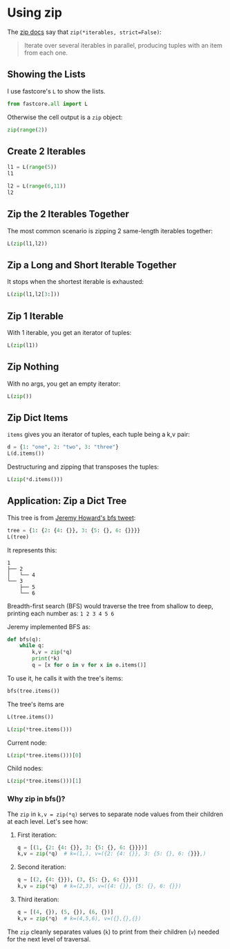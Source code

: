 # Using zip

The [zip docs](https://docs.python.org/3/library/functions.html#zip) say that `zip(*iterables, strict=False)`:

> Iterate over several iterables in parallel, producing tuples with an item from each one.

## Showing the Lists

I use fastcore's `L` to show the lists.


```python
from fastcore.all import L
```

Otherwise the cell output is a `zip` object:


```python
zip(range(2))
```

## Create 2 Iterables


```python
l1 = L(range(5))
l1
```


```python
l2 = L(range(6,11))
l2
```

## Zip the 2 Iterables Together

The most common scenario is zipping 2 same-length iterables together:


```python
L(zip(l1,l2))
```

## Zip a Long and Short Iterable Together

It stops when the shortest iterable is exhausted:


```python
L(zip(l1,l2[3:]))
```

## Zip 1 Iterable

With 1 iterable, you get an iterator of tuples:


```python
L(zip(l1))
```

## Zip Nothing

With no args, you get an empty iterator:


```python
L(zip())
```

## Zip Dict Items

`items` gives you an iterator of tuples, each tuple being a k,v pair:


```python
d = {1: "one", 2: "two", 3: "three"}
L(d.items())
```

Destructuring and zipping that transposes the tuples:


```python
L(zip(*d.items()))
```

## Application: Zip a Dict Tree

This tree is from [Jeremy Howard's bfs tweet](https://x.com/jeremyphoward/status/1873810934608912550):


```python
tree = {1: {2: {4: {}}, 3: {5: {}, 6: {}}}}
L(tree)
```

It represents this:

```
1
├── 2
│   └── 4
└── 3
    ├── 5
    └── 6
```

Breadth-first search (BFS) would traverse the tree from shallow to deep, printing each number as: `1 2 3 4 5 6`

Jeremy implemented BFS as:


```python
def bfs(q):
    while q:
        k,v = zip(*q)
        print(*k)
        q = [x for o in v for x in o.items()]
```

To use it, he calls it with the tree's items:


```python
bfs(tree.items())
```

The tree's items are


```python
L(tree.items())
```


```python
L(zip(*tree.items()))
```

Current node:


```python
L(zip(*tree.items()))[0]
```

Child nodes:


```python
L(zip(*tree.items()))[1]
```

### Why zip in bfs()?

The `zip` in `k,v = zip(*q)` serves to separate node values from their children at each level. Let's see how:

1. First iteration:
   ```python
   q = [(1, {2: {4: {}}, 3: {5: {}, 6: {}}})]
   k,v = zip(*q)  # k=(1,), v=({2: {4: {}}, 3: {5: {}, 6: {}}},)
   ```

2. Second iteration:
   ```python
   q = [(2, {4: {}}), (3, {5: {}, 6: {}})]
   k,v = zip(*q)  # k=(2,3), v=({4: {}}, {5: {}, 6: {}})
   ```

3. Third iteration:
   ```python
   q = [(4, {}), (5, {}), (6, {})]
   k,v = zip(*q)  # k=(4,5,6), v=({},{},{})
   ```

The `zip` cleanly separates values (`k`) to print from their children (`v`) needed for the next level of traversal.
